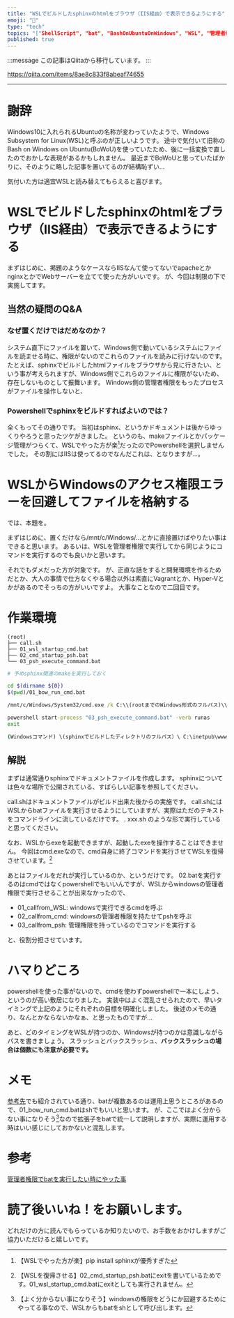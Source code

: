 ```yaml
---
title: "WSLでビルドしたsphinxのhtmlをブラウザ（IIS経由）で表示できるようにする"
emoji: "📝"
type: "tech"
topics: "["ShellScript", "bat", "BashOnUbuntuOnWindows", "WSL", "管理者権限"]"
published: true
---
```


:::message
この記事はQiitaから移行しています。
:::

https://qiita.com/items/8ae8c833f8abeaf74655

---

# 謝辞
Windows10に入れられるUbuntuの名称が変わっていたようで、Windows Subsystem for Linux(WSL)と呼ぶのが正しいようです。
途中で気付いて旧称のBash on Windows on Ubuntu(BoWoU)を使っていたため、後に一括変換で直したのでおかしな表現があるかもしれません。
最近までBoWoUと思っていたばかりに、そのように略した記事を置いてるのが結構恥ずい…

気付いた方は適宜WSLと読み替えてもらえると喜びます。

# WSLでビルドしたsphinxのhtmlをブラウザ（IIS経由）で表示できるようにする
まずはじめに、掲題のようなケースならIISなんて使ってないでapacheとかnginxとかでWebサーバーを立てて使った方がいいです。
が、今回は制限の下で実施してます。

## 当然の疑問のQ&A
### なぜ置くだけではだめなのか？
システム直下にファイルを置いて、Windows側で動いているシステムにファイルを読ませる時に、権限がないのでこれらのファイルを読みに行けないのです。
たとえば、sphinxでビルドしたhtmlファイルをブラウザから見に行きたい、という事が考えられますが、Windows側でこれらのファイルに権限がないため、存在しないものとして振舞います。
Windows側の管理者権限をもったプロセスがファイルを操作しないと、

### Powershellでsphinxをビルドすればよいのでは？
全くもってその通りです。
当初はsphinx、というかドキュメントは後からゆっくりやろうと思ったツケがきました。
というのも、makeファイルとかパッケージ管理がつらくて、WSLでやった方が楽[^1]だったのでPowershellを選択しませんでした。
その割にはIISは使ってるのでなんだこれは、となりますが…。

[^1]: 【WSLでやった方が楽】pip install sphinxが優秀すぎた

# WSLからWindowsのアクセス権限エラーを回避してファイルを格納する
では、本題を。

まずはじめに、置くだけなら/mnt/c/Windows/...とかに直接置けばやりたい事はできると思います。
あるいは、WSLを管理者権限で実行してから同じようにコマンドを実行するのでも良いかと思います。

それでもダメだった方が対象です。
が、正直な話をすると開発環境を作るためだとか、大人の事情で仕方なくやる場合以外は素直にVagrantとか、Hyper-Vとかがあるのでそっちの方がいいですよ。
大事なことなので二回目です。

# 作業環境

``` tree.command
(root)
├── call.sh
├── 01_wsl_startup_cmd.bat
├── 02_cmd_startup_psh.bat
└── 03_psh_execute_command.bat
```

``` call.sh
# 予めsphinx関連のmakeを実行しておく

cd $(dirname ${0})
$(pwd)/01_bow_run_cmd.bat
```

``` 01_wsl_startup_cmd.bat
/mnt/c/Windows/System32/cmd.exe /k C:\\(rootまでのWindows形式のフルパス)\\02_cmd_startup_psh.bat
```

``` 02_cmd_startup_psh.bat
powershell start-process "03_psh_execute_command.bat" -verb runas
exit
```

``` 03_psh_execute_command.bat
(Windowsコマンド) \(sphinxでビルドしたディレクトリのフルパス）\ C:\inetpub\wwwroot\sphinx
```

## 解説
まずは通常通りsphinxでドキュメントファイルを作成します。
sphinxについては色々な場所で公開されている、すばらしい記事を参照してください。

call.shはドキュメントファイルがビルド出来た後からの実施です。
call.shにはWSLからbatファイルを実行させるようにしていますが、実際はただのテキストをコマンドラインに流しているだけです。
. xxx.sh のような形で実行していると思ってください。

なお、WSLからexeを起動できますが、起動したexeを操作することはできません。
今回はcmd.exeなので、cmd自身に終了コマンドを実行させてWSLを復帰させています。[^2]

あとはファイルをだれが実行しているのか、というだけです。
02.batを実行するのはcmdではなくpowershellでもいいんですが、WSLからwindowsの管理者権限で実行させることが出来なかったので、

- 01_callfrom_WSL: windowsで実行できるcmdを呼ぶ
- 02_callfrom_cmd: windowsの管理者権限を持たせてpshを呼ぶ
- 03_callfrom_psh: 管理権限を持っているのでコマンドを実行する

と、役割分担させています。

[^2]: 【WSLを復帰させる】02_cmd_startup_psh.batにexitを書いているためです。01_wsl_startup_cmd.batにexitとしても実行されません。

# ハマりどころ
powershellを使った事がないので、cmdを使わずpowershellで一本にしよう、というのが高い敷居になりました。
実装中はよく混乱させられたので、早いタイミングで上記のようにそれぞれの目標を明確化しました。
後述のメモの通り、なんとかならないかなぁ、と思ったものですが…

あと、どのタイミングをWSLが持つのか、Windowsが持つのかは意識しながらパスを書きましょう。
スラッシュとバックスラッシュ、**バックスラッシュの場合は個数にも注意が必要です。**

# メモ
<a href="https://qiita.com/resolver/items/7187bd6ee8016ee5c741">参考先</a>でも紹介されている通り、batが複数あるのは運用上思うところがあるので、01_bow_run_cmd.batはshでもいいと思います。
が、ここではよく分からない事になりそう[^3]なので拡張子をbatで統一して説明しますが、実際に運用する時はいい感じにしておかないと混乱します。

[^3]: 【よく分からない事になりそう】windowsの権限をどうにか回避するためにやってる事なので、WSLからもbatをshとして呼び出します。

# 参考
<a href="https://qiita.com/resolver/items/7187bd6ee8016ee5c741">管理者権限でbatを実行したい時にやッた事</a>

# 読了後いいね！をお願いします。
どれだけの方に読んでもらっているか知りたいので、お手数をおかけしますがご協力いただけると嬉しいです。

